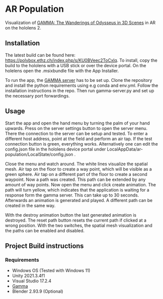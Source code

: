 # AR Population
Visualization of [GAMMA: The Wanderings of Odysseus in 3D Scenes](https://yz-cnsdqz.github.io/eigenmotion/GAMMA/) in AR on the hololens 2.

## Installation
The latest build can be found here: https://polybox.ethz.ch/index.php/s/KU0BVeec2ToCxlq.
To install, copy the build to the hololens with a USB stick or over the device portal.
On the holelens open the .msixbundle file with the App Installer.

To run the app, the [GAMMA server](https://github.com/boelukas/GAMMA-server) has to be set up. Clone the repository and install the python requirements using e.g conda and env.yml. Follow the installation instructions in the repo. Then run gamma-server.py and set up the necessary port forwardings.

## Usage
Start the app and open the hand menu by turning the palm of your hand upwards. Press on the server settings button to open the server menu. There the connection to the server can be setup and tested. To enter a different host address, point at the field and perform an air tap. If the test connection button is green, everything works. Alternatively one can edit the config.json file in the hololens device portal under LocalAppData/ar-population/LocalState/config.json .

Close the menu and watch around. The white lines visualize the spatial mesh. Air tap on the floor to create a way point, which will be visible as a green sphere. Air tap on a different part of the floor to create a second waypoint. Now a path was created. This path can be extended by any amount of way points. Now open the menu and click create animation. The path will turn yellow, which indicates that the application is waiting for a response form the gamma server. This can take up to 30 seconds. Afterwards an animation is generated and played. A different path can be created in the same way. 

With the destroy animation button the last generated animation is destroyed. The reset path button resets the current path if clicked at a wrong position. With the two switches, the spatial mesh visualization and the paths can be enabled and disabled.
## Project Build instructions
### Requirements
- Windows OS (Tested with Windows 11)
- Unity 2021.3.4f1
- Visual Studio 17.2.4
- [Gamma](https://github.com/yz-cnsdqz/GAMMA-release)
- Blender 2.93.9 (Optional)


